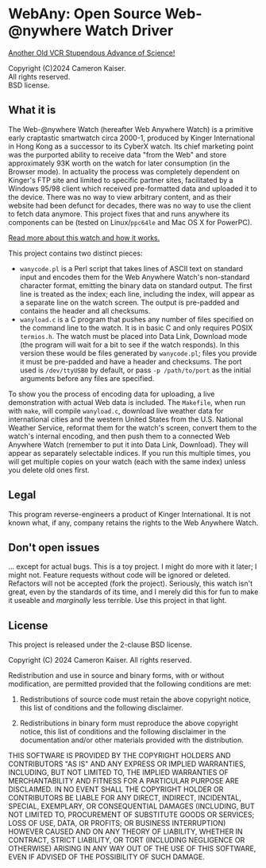 # WebAny: Open Source Web-@nywhere Watch Driver

[Another Old VCR Stupendous Advance of Science!](https://oldvcr.blogspot.com/2024/01/reversing-web-nywhere-watch-fragments.html)

Copyright (C)2024 Cameron Kaiser.  
All rights reserved.  
BSD license.

## What it is

The Web-@nywhere Watch (hereafter Web Anywhere Watch) is a primitive early
craptastic smartwatch circa 2000-1, produced by Kinger International in
Hong Kong as a successor to its CyberX watch. Its chief marketing point was
the purported ability to receive data "from the Web" and store approximately
93K worth on the watch for later consumption
(in the Browser mode). In actuality the process was
completely dependent on Kinger's FTP site and limited to specific partner
sites, facilitated by a Windows 95/98
client which received pre-formatted data and uploaded it to the device. There
was no way to view arbitrary content, and as their website had been defunct
for decades, there was no way to use the client to fetch data anymore.
This project fixes that and runs anywhere its components can be
(tested on Linux/`ppc64le` and Mac OS X for PowerPC).

[Read more about this watch and how it works.](https://oldvcr.blogspot.com/2024/01/reversing-web-nywhere-watch-fragments.html)

This project contains two distinct pieces:

* `wanycode.pl` is a Perl script that takes lines of ASCII text on standard input and encodes them for the Web Anywhere Watch's non-standard character format, emitting the binary data on standard output. The first line is treated as the index; each line, including the index, will appear as a separate line on the watch screen. The output is pre-padded and contains the header and all checksums.
* `wanyload.c` is a C program that pushes any number of files specified on the command line to the watch. It is in basic C and only requires POSIX `termios.h`. The watch must be placed into Data Link, Download mode (the program will wait for a bit to see if the watch responds). In this version these would be files generated by `wanycode.pl`; files you provide it must be pre-padded and have a header and checksums. The port used is `/dev/ttyUSB0` by default, or pass `-p /path/to/port` as the initial arguments before any files are specified.

To show you the process of encoding data for uploading, a live demonstration
with actual Web data is included.
The `Makefile`, when run with `make`, will compile `wanyload.c`, download live
weather data for international cities and the western United States from the
U.S. National
Weather Service, reformat them for the watch's screen, convert them to the
watch's internal encoding, and then push them to a connected Web Anywhere Watch
(remember to put it into Data Link, Download). They will appear as separately
selectable indices. If you run this multiple times, you will get multiple
copies on your watch (each with the same index) unless you delete old ones first.

## Legal

This program reverse-engineers a product of Kinger International. It is not
known what, if any, company retains the rights to the Web Anywhere Watch.

## Don't open issues

... except for actual bugs. This is a toy project. I might do more with it
later; I might not. Feature requests without code will be ignored or deleted.
Refactors will not be accepted (fork the project). Seriously, this watch isn't
great, even by the standards of its time, and I merely did this for fun to
make it useable and _marginally_ less terrible. Use this project in that light.

## License

This project is released under the 2-clause BSD license.

Copyright (C) 2024 Cameron Kaiser. All rights reserved.

Redistribution and use in source and binary forms, with or without modification, are permitted provided that the following conditions are met:

1. Redistributions of source code must retain the above copyright notice, this list of conditions and the following disclaimer.

2. Redistributions in binary form must reproduce the above copyright notice, this list of conditions and the following disclaimer in the documentation and/or other materials provided with the distribution.

THIS SOFTWARE IS PROVIDED BY THE COPYRIGHT HOLDERS AND CONTRIBUTORS "AS IS" AND ANY EXPRESS OR IMPLIED WARRANTIES, INCLUDING, BUT NOT LIMITED TO, THE IMPLIED WARRANTIES OF MERCHANTABILITY AND FITNESS FOR A PARTICULAR PURPOSE ARE DISCLAIMED. IN NO EVENT SHALL THE COPYRIGHT HOLDER OR CONTRIBUTORS BE LIABLE FOR ANY DIRECT, INDIRECT, INCIDENTAL, SPECIAL, EXEMPLARY, OR CONSEQUENTIAL DAMAGES (INCLUDING, BUT NOT LIMITED TO, PROCUREMENT OF SUBSTITUTE GOODS OR SERVICES; LOSS OF USE, DATA, OR PROFITS; OR BUSINESS INTERRUPTION) HOWEVER CAUSED AND ON ANY THEORY OF LIABILITY, WHETHER IN CONTRACT, STRICT LIABILITY, OR TORT (INCLUDING NEGLIGENCE OR OTHERWISE) ARISING IN ANY WAY OUT OF THE USE OF THIS SOFTWARE, EVEN IF ADVISED OF THE POSSIBILITY OF SUCH DAMAGE.


